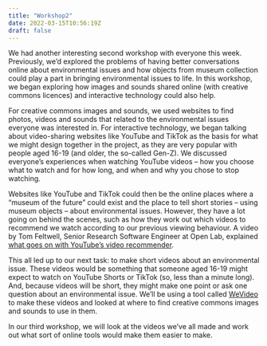 ```yaml
---
title: "Workshop2"
date: 2022-03-15T10:56:19Z
draft: false
---
```


We had another interesting second workshop with everyone this week. Previously, we’d explored the problems of having better conversations online about environmental issues and how objects from museum collection could play a part in bringing environmental issues to life. In this workshop, we began exploring how images and sounds shared online (with creative commons licences) and interactive technology could also help.

For creative commons images and sounds, we used websites to find photos, videos and sounds that related to the environmental issues everyone was interested in. For interactive technology, we began talking about video-sharing websites like YouTube and TikTok as the basis for what we might design together in the project, as they are very popular with people aged 16-19 (and older, the so-called Gen-Z). We discussed everyone’s experiences when watching YouTube videos – how you choose what to watch and for how long, and when and why you chose to stop watching. 

Websites like YouTube and TikTok could then be the online places where a “museum of the future” could exist and the place to tell short stories – using museum objects – about environmental issues. However, they have a lot going on behind the scenes, such as how they work out which videos to recommend we watch according to our previous viewing behaviour. A video by Tom Feltwell, Senior Research Software Engineer at Open Lab, explained [what goes on with YouTube’s video recommender](https://youtu.be/_24JUWshHVw).

This all led up to our next task: to make short videos about an environmental issue. These videos would be something that someone aged 16-19 might expect to watch on YouTube Shorts or TikTok (so, less than a minute long). And, because videos will be short, they might make one point or ask one question about an environmental issue. We’ll be using a tool called [WeVideo](https://www.wevideo.com/) to make these videos and looked at where to find creative commons images and sounds to use in them.

In our third workshop, we will look at the videos we’ve all made and work out what sort of online tools would make them easier to make.
